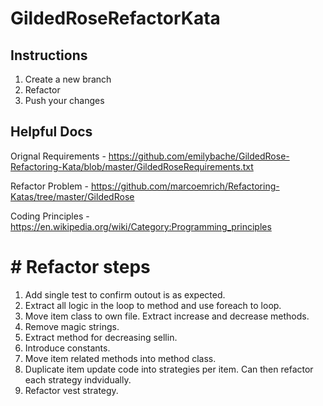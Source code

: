 # GildedRoseRefactorKata

## Instructions

1. Create a new branch
2. Refactor
3. Push your changes

## Helpful Docs 

Orignal Requirements - https://github.com/emilybache/GildedRose-Refactoring-Kata/blob/master/GildedRoseRequirements.txt

Refactor Problem - https://github.com/marcoemrich/Refactoring-Katas/tree/master/GildedRose

Coding Principles - https://en.wikipedia.org/wiki/Category:Programming_principles

# # Refactor steps

1. Add single test to confirm outout is as expected.
2. Extract all logic in the loop to method and use foreach to loop.
3. Move item class to own file. Extract increase and decrease methods.
4. Remove magic strings.
5. Extract method for decreasing sellin.
6. Introduce constants.
7. Move item related methods into method class.
8. Duplicate item update code into strategies per item. Can then refactor each strategy indvidually.
9. Refactor vest strategy.


